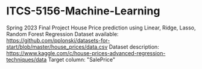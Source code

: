 # ITCS-5156-Machine-Learning
Spring 2023
Final Project
House Price prediction using Linear, Ridge, Lasso, Random Forest Regression 
Dataset available: https://github.com/pplonski/datasets-for-start/blob/master/house_prices/data.csv
Dataset description: https://www.kaggle.com/c/house-prices-advanced-regression-techniques/data
Target column: "SalePrice"
